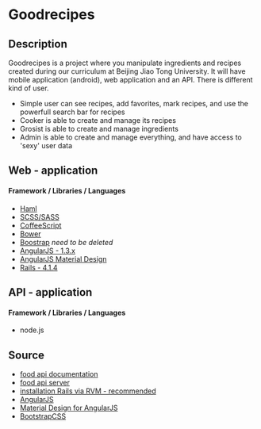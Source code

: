 # Goodrecipes

## Description

Goodrecipes is a project where you manipulate ingredients and recipes created during our curriculum at Beijing Jiao Tong University. It will have mobile application (android), web application and an API. There is different kind of user.
- Simple user can see recipes, add favorites, mark recipes, and use the powerfull search bar for recipes
- Cooker is able to create and manage its recipes
- Grosist is able to create and manage ingredients
- Admin is able to create and manage everything, and have access to 'sexy' user data

## Web - application

#### Framework / Libraries / Languages

- [Haml](http://haml.info/)
- [SCSS/SASS](http://sass-lang.com/)
- [CoffeeScript](http://coffeescript.org/)
- [Bower](http://bower.io/)
- [Boostrap](http://getbootstrap.com/) _need to be deleted_
- [AngularJS - 1.3.x](http://angularjs.org)
- [AngularJS Material Design](http://material.angularjs.org)
- [Rails - 4.1.4](http://rubyonrails.org/)

## API - application

#### Framework / Libraries / Languages

- node.js


## Source

- [food api documentation](http://docs.foodapicn.apiary.io/)
- [food api server](https://github.com/ftb59/Nourriture)
- [installation Rails via RVM - recommended](http://doc.ubuntu-fr.org/rubyonrails)
- [AngularJS](http://angularjs.org)
- [Material Design for AngularJS](http://material.angularjs.org)
- [BootstrapCSS](http://getbootstrap.com/)
